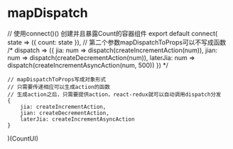 # mapDispatch
// 使用connect()() 创建并且暴露Count的容器组件
export default connect(
    state => ({ count: state }),
    // 第二个参数mapDispatchToProps可以不写成函数
    /* dispatch => ({
        jia: num => dispatch(createIncrementAction(num)),
        jian: num => dispatch(createDecrementAction(num)),
        laterJia: num => dispatch(createIncrementAsyncAction(num, 500))
    }) */

    // mapDispatchToProps写成对象形式
    // 只需要传递相应可以生成action的函数
    // 生成action之后，只需要提供action，react-redux就可以自动调用dispatch分发
    {
        jia: createIncrementAction,
        jian: createDecrementAction,
        laterJia: createIncrementAsyncAction
    }
)(CountUI)